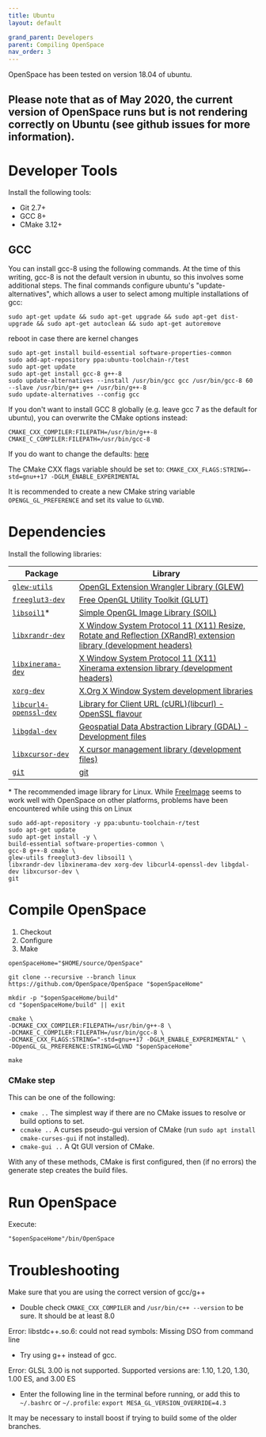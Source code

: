 ```yaml
---
title: Ubuntu
layout: default

grand_parent: Developers
parent: Compiling OpenSpace
nav_order: 3
---
```


OpenSpace has been tested on version 18.04 of ubuntu.
## Please note that as of May 2020, the current version of OpenSpace runs but is not rendering correctly on Ubuntu (see github issues for more information).

# Developer Tools
Install the following tools:
 - Git 2.7+
 - GCC 8+
 - CMake 3.12+

## GCC
You can install gcc-8 using the following commands.  At the time of this writing, gcc-8 is not the default version in ubuntu, so this involves some additional steps.  The final commands configure ubuntu's "update-alternatives", which allows a user to select among multiple installations of gcc: 
```
sudo apt-get update && sudo apt-get upgrade && sudo apt-get dist-upgrade && sudo apt-get autoclean && sudo apt-get autoremove
```

reboot in case there are kernel changes

```
sudo apt-get install build-essential software-properties-common
sudo add-apt-repository ppa:ubuntu-toolchain-r/test
sudo apt-get update
sudo apt-get install gcc-8 g++-8
sudo update-alternatives --install /usr/bin/gcc gcc /usr/bin/gcc-8 60 --slave /usr/bin/g++ g++ /usr/bin/g++-8
sudo update-alternatives --config gcc
```

If you don't want to install GCC 8 globally (e.g. leave gcc 7 as the default for ubuntu), you can overwrite the CMake options instead:
```
CMAKE_CXX_COMPILER:FILEPATH=/usr/bin/g++-8
CMAKE_C_COMPILER:FILEPATH=/usr/bin/gcc-8
```

If you do want to change the defaults: [here](https://stackoverflow.com/questions/7832892/how-to-change-the-default-gcc-compiler-in-ubuntu)

The CMake CXX flags variable should be set to:
`CMAKE_CXX_FLAGS:STRING=-std=gnu++17 -DGLM_ENABLE_EXPERIMENTAL`

It is recommended to create a new CMake string variable `OPENGL_GL_PREFERENCE` and set its value to `GLVND`.

# Dependencies
Install the following libraries:


|    Package    |    Library    |
| ------------- | ------------- |
| [`glew-utils`](https://packages.ubuntu.com/bionic/glew-utils) | [OpenGL Extension Wrangler Library (GLEW)](http://glew.sourceforge.net/) |
|[`freeglut3-dev`](https://packages.ubuntu.com/bionic/freeglut3-dev)|[Free OpenGL Utility Toolkit (GLUT)](http://freeglut.sourceforge.net/)|
|[`libsoil1`](https://packages.ubuntu.com/bionic/libsoil1)*|[Simple OpenGL Image Library (SOIL)](http://www.lonesock.net/soil.html)|
|[`libxrandr-dev`](https://packages.ubuntu.com/bionic/libxrandr-dev)|[X Window System Protocol 11 (X11) Resize, Rotate and Reflection (XRandR) extension library (development headers)](https://salsa.debian.org/xorg-team/lib/libxrandr)|
|[`libxinerama-dev`](https://packages.ubuntu.com/bionic/libxinerama-dev)|[X Window System Protocol 11 (X11) Xinerama extension library (development headers)](https://salsa.debian.org/xorg-team/lib/libxinerama)|
|[`xorg-dev`](https://packages.ubuntu.com/bionic/xorg-dev)|[X.Org X Window System development libraries](http://www.x.org/)|
|[`libcurl4-openssl-dev`](https://packages.ubuntu.com/bionic/libcurl4-openssl-dev)|[Library for Client URL (cURL)(libcurl) - OpenSSL flavour](https://curl.haxx.se/)|
|[`libgdal-dev`](https://packages.ubuntu.com/bionic/libgdal-dev)|[Geospatial Data Abstraction Library (GDAL) - Development files](http://www.gdal.org/)|
|[`libxcursor-dev`](https://packages.ubuntu.com/bionic/libxcursor-dev)|[X cursor management library (development files)](https://www.x.org/)|
|[`git`](https://packages.ubuntu.com/bionic/git)|[git](https://git-scm.com/)|


\* The recommended image library for Linux.  While [FreeImage](https://freeimage.sourceforge.io/) seems to work well with OpenSpace on other platforms, problems have been encountered while using this on Linux
  
```
sudo add-apt-repository -y ppa:ubuntu-toolchain-r/test
sudo apt-get update
sudo apt-get install -y \
build-essential software-properties-common \
gcc-8 g++-8 cmake \
glew-utils freeglut3-dev libsoil1 \
libxrandr-dev libxinerama-dev xorg-dev libcurl4-openssl-dev libgdal-dev libxcursor-dev \
git
```

# Compile OpenSpace

1) Checkout
1) Configure
1) Make

```
openSpaceHome="$HOME/source/OpenSpace"

git clone --recursive --branch linux https://github.com/OpenSpace/OpenSpace "$openSpaceHome"

mkdir -p "$openSpaceHome/build"
cd "$openSpaceHome/build" || exit

cmake \
-DCMAKE_CXX_COMPILER:FILEPATH=/usr/bin/g++-8 \
-DCMAKE_C_COMPILER:FILEPATH=/usr/bin/gcc-8 \
-DCMAKE_CXX_FLAGS:STRING="-std=gnu++17 -DGLM_ENABLE_EXPERIMENTAL" \
-DOpenGL_GL_PREFERENCE:STRING=GLVND "$openSpaceHome"

make
```

### CMake step
This can be one of the following:
* `cmake ..` The simplest way if there are no CMake issues to resolve or build options to set.
* `ccmake ..` A curses pseudo-gui version of CMake (run `sudo apt install cmake-curses-gui` if not installed).
* `cmake-gui ..` A Qt GUI version of CMake.

With any of these methods, CMake is first configured, then (if no errors) the generate step creates the build files.

# Run OpenSpace

Execute:

```
"$openSpaceHome"/bin/OpenSpace
```

# Troubleshooting
Make sure that you are using the correct version of gcc/g++  
 - Double check `CMAKE_CXX_COMPILER` and `/usr/bin/c++ --version` to be sure.  It should be at least 8.0

Error: libstdc++.so.6: could not read symbols: Missing DSO from command line  
 - Try using g++ instead of gcc.

Error: GLSL 3.00 is not supported.  Supported versions are: 1.10, 1.20, 1.30, 1.00 ES, and 3.00 ES  
 - Enter the following line in the terminal before running, or add this to `~/.bashrc` or `~/.profile`:
 `export MESA_GL_VERSION_OVERRIDE=4.3`
 
It may be necessary to install boost if trying to build some of the older branches.
